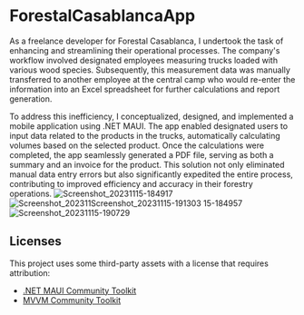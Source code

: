 # ForestalCasablancaApp
As a freelance developer for Forestal Casablanca, I undertook the task of enhancing and streamlining their operational processes. The company's workflow involved designated employees measuring trucks loaded with various wood species. Subsequently, this measurement data was manually transferred to another employee at the central camp who would re-enter the information into an Excel spreadsheet for further calculations and report generation.

To address this inefficiency, I conceptualized, designed, and implemented a mobile application using .NET MAUI. The app enabled designated users to input data related to the products in the trucks, automatically calculating volumes based on the selected product. Once the calculations were completed, the app seamlessly generated a PDF file, serving as both a summary and an invoice for the product. This solution not only eliminated manual data entry errors but also significantly expedited the entire process, contributing to improved efficiency and accuracy in their forestry operations.
![Screenshot_20231115-184917](https://github.com/DamianQS7/ForestalCasablancaApp/assets/102097286/0beabec1-c6a0-4318-a642-6cf5a6f57384)
![Screenshot_202311![Screenshot_20231115-191303](https://github.com/DamianQS7/ForestalCasablancaApp/assets/102097286/548fce04-9476-452e-9211-66b973b9a3dd)
15-184957](https://github.com/DamianQS7/ForestalCasablancaApp/assets/102097286/59c840fe-f61a-494a-85f2-4682a287cc86)
![Screenshot_20231115-190729](https://github.com/DamianQS7/ForestalCasablancaApp/assets/102097286/6c2e1f33-4b7b-4209-b906-49ef7ce8ee6d)

## Licenses

This project uses some third-party assets with a license that requires attribution:

- [.NET MAUI Community Toolkit](https://github.com/CommunityToolkit/Maui)
- [MVVM Community Toolkit](https://github.com/CommunityToolkit/WindowsCommunityToolkit)
